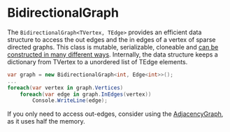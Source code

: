 # BidirectionalGraph

The ```BidirectionalGraph<TVertex, TEdge>``` provides an efficient data structure to access the out edges and the in edges of a vertex of sparse directed graphs. This class is mutable, serializable, cloneable and [can be constructed in many different ways](Creating-Graphs). Internally, the data structure keeps a dictionary from TVertex to a unordered list of TEdge elements.

```csharp
var graph = new BidirectionalGraph<int, Edge<int>>();
...
foreach(var vertex in graph.Vertices)
    foreach(var edge in graph.InEdges(vertex))
        Console.WriteLine(edge);
```

If you only need to access out-edges, consider using the [AdjacencyGraph](AdjacencyGraph.md), as it uses half the memory.